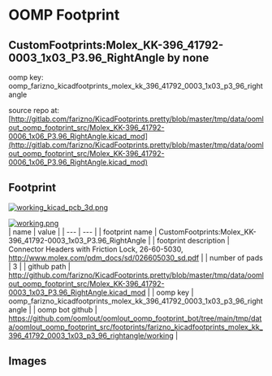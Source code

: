 # OOMP Footprint  
## CustomFootprints:Molex_KK-396_41792-0003_1x03_P3.96_RightAngle  by none  
  
oomp key: oomp_farizno_kicadfootprints_molex_kk_396_41792_0003_1x03_p3_96_rightangle  
  
source repo at: [http://gitlab.com/farizno/KicadFootprints.pretty/blob/master/tmp/data/oomlout_oomp_footprint_src/Molex_KK-396_41792-0006_1x06_P3.96_RightAngle.kicad_mod](http://gitlab.com/farizno/KicadFootprints.pretty/blob/master/tmp/data/oomlout_oomp_footprint_src/Molex_KK-396_41792-0006_1x06_P3.96_RightAngle.kicad_mod)  
## Footprint  
  
[![working_kicad_pcb_3d.png](working_kicad_pcb_3d_600.png)](working_kicad_pcb_3d.png)  
  
[![working.png](working_600.png)](working.png)  
| name | value | 
| --- | --- | 
| footprint name | CustomFootprints:Molex_KK-396_41792-0003_1x03_P3.96_RightAngle | 
| footprint description | Connector Headers with Friction Lock, 26-60-5030, http://www.molex.com/pdm_docs/sd/026605030_sd.pdf | 
| number of pads | 3 | 
| github path | http://github.com/farizno/KicadFootprints.pretty/blob/master/tmp/data/oomlout_oomp_footprint_src/Molex_KK-396_41792-0003_1x03_P3.96_RightAngle.kicad_mod | 
| oomp key | oomp_farizno_kicadfootprints_molex_kk_396_41792_0003_1x03_p3_96_rightangle | 
| oomp bot github | https://github.com/oomlout/oomlout_oomp_footprint_bot/tree/main/tmp/data/oomlout_oomp_footprint_src/footprints/farizno_kicadfootprints_molex_kk_396_41792_0003_1x03_p3_96_rightangle/working | 
## Images  
